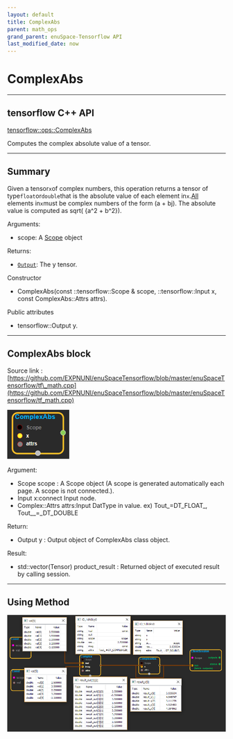 ```yaml
--- 
layout: default 
title: ComplexAbs 
parent: math_ops 
grand_parent: enuSpace-Tensorflow API 
last_modified_date: now 
--- 
```


# ComplexAbs

---

## tensorflow C++ API

[tensorflow::ops::ComplexAbs](https://www.tensorflow.org/api_docs/cc/class/tensorflow/ops/complex-abs)

Computes the complex absolute value of a tensor.

---

## Summary

Given a tensor`x`of complex numbers, this operation returns a tensor of type`float`or`double`that is the absolute value of each element in`x`.[All](https://www.tensorflow.org/api_docs/cc/class/tensorflow/ops/all.html#classtensorflow_1_1ops_1_1_all) elements in`x`must be complex numbers of the form \(a + bj\). The absolute value is computed as sqrt\( {a^2 + b^2}\).

Arguments:

* scope: A [Scope](https://www.tensorflow.org/api_docs/cc/class/tensorflow/scope.html#classtensorflow_1_1_scope) object

Returns:

* [`Output`](https://www.tensorflow.org/api_docs/cc/class/tensorflow/output.html#classtensorflow_1_1_output): The y tensor.

Constructor

* ComplexAbs\(const ::tensorflow::Scope & scope, ::tensorflow::Input x, const ComplexAbs::Attrs attrs\).

Public attributes

* tensorflow::Output y.

---

## ComplexAbs block

Source link : [https://github.com/EXPNUNI/enuSpaceTensorflow/blob/master/enuSpaceTensorflow/tf\_math.cpp](https://github.com/EXPNUNI/enuSpaceTensorflow/blob/master/enuSpaceTensorflow/tf_math.cpp)

![](./assets/math_ComplexAbs_Symbol.png)

Argument:

* Scope scope : A Scope object \(A scope is generated automatically each page. A scope is not connected.\).
* Input x:connect  Input node.
* Complex::Attrs attrs:Input DatType in value. ex\) Tout\_=DT\_FLOAT_,  Tout\__=\_DT\_DOUBLE

Return:

* Output y : Output object of ComplexAbs class object.

Result:

* std::vector\(Tensor\) product\_result : Returned object of executed result by calling session.

---

## Using Method

![](./assets/math_ComplexAbs_Method.png)

